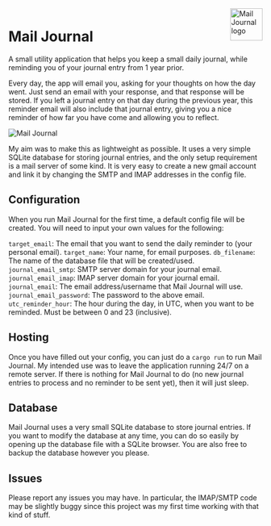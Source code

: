 <a href="https://github.com/Dooskington/Mail-Journal/">
    <img src="https://i.imgur.com/ej63msZ.png" alt="Mail Journal logo" title="Mail Journal" align="right" height="64" />
</a>

Mail Journal
============

A small utility application that helps you keep a small daily journal, while reminding you of your journal entry from 1 year prior.

Every day, the app will email you, asking for your thoughts on how the day went. Just send an email with your response, and that response will be stored. If you left a journal entry on that day during the previous year, this reminder email will also include that journal entry, giving you a nice reminder of how far you have come and allowing you to reflect.

![Mail Journal](https://i.imgur.com/XAxSNJS.png "Mail Journal")

My aim was to make this as lightweight as possible. It uses a very simple SQLite database for storing journal entries, and the only setup requirement is a mail server of some kind. It is very easy to create a new gmail account and link it by changing the SMTP and IMAP addresses in the config file.

## Configuration
When you run Mail Journal for the first time, a default config file will be created. You will need to input your own values for the following:

`target_email`: The email that you want to send the daily reminder to (your personal email).
`target_name`: Your name, for email purposes.
`db_filename`: The name of the database file that will be created/used.
`journal_email_smtp`: SMTP server domain for your journal email.
`journal_email_imap`: IMAP server domain for your journal email.
`journal_email`: The email address/username that Mail Journal will use.
`journal_email_password`: The password to the above email.
`utc_reminder_hour`: The hour during the day, in UTC, when you want to be reminded. Must be between 0 and 23 (inclusive).

## Hosting
Once you have filled out your config, you can just do a `cargo run` to run Mail Journal. My intended use was to leave the application running 24/7 on a remote server. If there is nothing for Mail Journal to do (no new journal entries to process and no reminder to be sent yet), then it will just sleep.

## Database
Mail Journal uses a very small SQLite database to store journal entries. If you want to modify the database at any time, you can do so easily by opening up the database file with a SQLite browser. You are also free to backup the database however you please.

## Issues
Please report any issues you may have. In particular, the IMAP/SMTP code may be slightly buggy since this project was my first time working with that kind of stuff.
